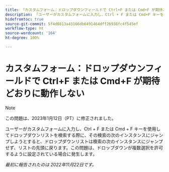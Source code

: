 ```yaml
---
title: 「カスタムフォーム：ドロップダウンフィールドで Ctrl+F または Cmd+F が期待どおりに動作しない」
description: 「ユーザーがカスタムフォームに入力し、Ctrl + F または Cmd+F キーを使用してドロップダウンリストを検索する際、その検索の次のインスタンスにジャンプしようとすると、ドロップダウンリストは検索の次のインスタンスにジャンプせず、リストの先頭に戻ります。」この問題は、ドロップダウンが複数選択を許可するように設定されている場合に発生します。
hidefromtoc: true
source-git-commit: 5f4d8813a43166db6491464dff26938fc4f545ef
workflow-type: ht
source-wordcount: '164'
ht-degree: 100%

---
```



# カスタムフォーム：ドロップダウンフィールドで Ctrl+F または Cmd+F が期待どおりに動作しない

>[!NOTE]
>
>この問題は、2023年1月12日（PT）に修正されました。

ユーザーがカスタムフォームに入力し、Ctrl + F または Cmd + F キーを使用してドロップダウンリストを検索する際に、その検索の次のインスタンスにジャンプしようとすると、ドロップダウンリストは検索の次のインスタンスにジャンプせず、リストの先頭に戻ります。この問題は、ドロップダウンが複数選択を許可するように設定されている場合に発生します。

_最初に報告されたのは 2022年11月22日です。_

